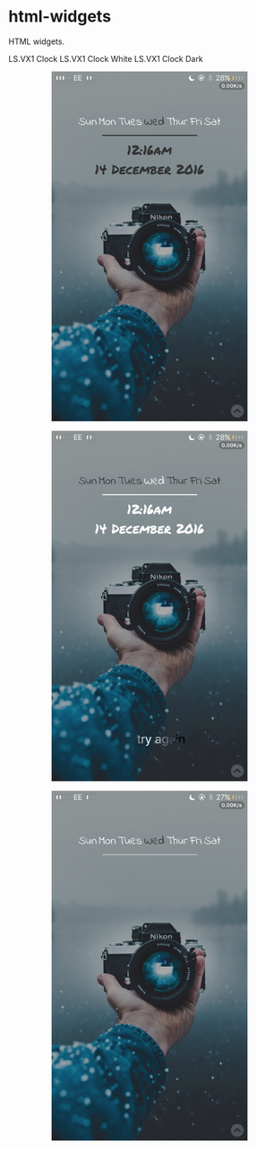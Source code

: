 # html-widgets
HTML widgets.

LS.VX1 Clock
LS.VX1 Clock White
LS.VX1 Clock Dark
<p align="center">
  <img src="https://raw.githubusercontent.com/kasiimh1/html-widgets/master/Images/IMG_0129.PNG" width="350"/>
</p>
<p align="center">
  <img src="https://raw.githubusercontent.com/kasiimh1/html-widgets/master/Images/IMG_0130.PNG" width="350"/>
</p>
<p align="center">
  <img src="https://raw.githubusercontent.com/kasiimh1/html-widgets/master/Images/IMG_0131.PNG" width="350"/>
</p>
